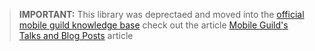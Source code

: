> **IMPORTANT:** This library was deprectaed and moved into the [official mobile guild knowledge base](https://github.com/wix-private/mobile-guild-kb/wiki/The-Official-Mobile-Guild-Training-Kit) check out the article [Mobile Guild's Talks and Blog Posts](https://github.com/wix-private/mobile-guild-kb/wiki/Mobile-Guild's-Talks-and-Blog-Posts) article
